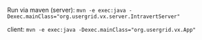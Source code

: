 Run via maven (server):
`mvn -e exec:java -Dexec.mainClass="org.usergrid.vx.server.IntravertServer"`

client:
`mvn -e exec:java -Dexec.mainClass="org.usergrid.vx.App"`
